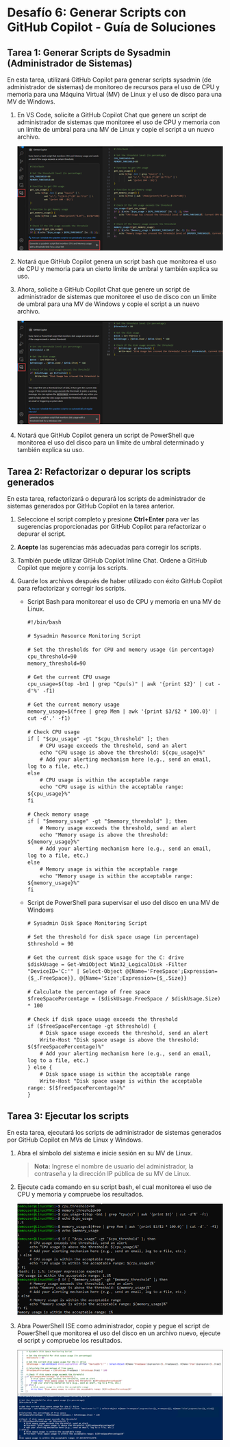 # Desafío 6: Generar Scripts con GitHub Copilot - Guía de Soluciones

## Tarea 1: Generar Scripts de Sysadmin (Administrador de Sistemas)

En esta tarea, utilizará GitHub Copilot para generar scripts sysadmin (de administrador de sistemas) de monitoreo de recursos para el uso de CPU y memoria para una Máquina Virtual (MV) de Linux y el uso de disco para una MV de Windows.

1. En VS Code, solicite a GitHub Copilot Chat que genere un script de administrador de sistemas que monitoree el uso de CPU y memoria con un límite de umbral para una MV de Linux y copie el script a un nuevo archivo.

   ![](../../media/generate-bash-script.png)

1. Notará que GitHub Copilot genera un script bash que monitorea el uso de CPU y memoria para un cierto límite de umbral y también explica su uso.

1. Ahora, solicite a GitHub Copilot Chat que genere un script de administrador de sistemas que monitoree el uso de disco con un límite de umbral para una MV de Windows y copie el script a un nuevo archivo.

   ![](../../media/generate-ps-script.png)

1. Notará que GitHub Copilot genera un script de PowerShell que monitorea el uso del disco para un límite de umbral determinado y también explica su uso.

## Tarea 2: Refactorizar o depurar los scripts generados

En esta tarea, refactorizará o depurará los scripts de administrador de sistemas generados por GitHub Copilot en la tarea anterior.

1. Seleccione el script completo y presione **Ctrl+Enter** para ver las sugerencias proporcionadas por GitHub Copilot para refactorizar o depurar el script.

1. **Acepte** las sugerencias más adecuadas para corregir los scripts.

1. También puede utilizar GitHub Copilot Inline Chat. Ordene a GitHub Copilot que mejore y corrija los scripts.

1. Guarde los archivos después de haber utilizado con éxito GitHub Copilot para refactorizar y corregir los scripts.

   - Script Bash para monitorear el uso de CPU y memoria en una MV de Linux.
     ```
     #!/bin/bash

     # Sysadmin Resource Monitoring Script

     # Set the thresholds for CPU and memory usage (in percentage)
     cpu_threshold=90
     memory_threshold=90

     # Get the current CPU usage
     cpu_usage=$(top -bn1 | grep "Cpu(s)" | awk '{print $2}' | cut -d'%' -f1)

     # Get the current memory usage
     memory_usage=$(free | grep Mem | awk '{print $3/$2 * 100.0}' | cut -d'.' -f1)

     # Check CPU usage
     if [ "$cpu_usage" -gt "$cpu_threshold" ]; then
         # CPU usage exceeds the threshold, send an alert
         echo "CPU usage is above the threshold: ${cpu_usage}%"
         # Add your alerting mechanism here (e.g., send an email, log to a file, etc.)
     else
         # CPU usage is within the acceptable range
         echo "CPU usage is within the acceptable range: ${cpu_usage}%"
     fi

     # Check memory usage
     if [ "$memory_usage" -gt "$memory_threshold" ]; then
         # Memory usage exceeds the threshold, send an alert
         echo "Memory usage is above the threshold: ${memory_usage}%"
         # Add your alerting mechanism here (e.g., send an email, log to a file, etc.)
     else
         # Memory usage is within the acceptable range
         echo "Memory usage is within the acceptable range: ${memory_usage}%"
     fi
     ```
     
   - Script de PowerShell para supervisar el uso del disco en una MV de Windows
     ```
     # Sysadmin Disk Space Monitoring Script

     # Set the threshold for disk space usage (in percentage)
     $threshold = 90

     # Get the current disk space usage for the C: drive
     $diskUsage = Get-WmiObject Win32_LogicalDisk -Filter "DeviceID='C:'" | Select-Object @{Name='FreeSpace';Expression={$_.FreeSpace}}, @{Name='Size';Expression={$_.Size}}

     # Calculate the percentage of free space
     $freeSpacePercentage = ($diskUsage.FreeSpace / $diskUsage.Size) * 100

     # Check if disk space usage exceeds the threshold
     if ($freeSpacePercentage -gt $threshold) {
         # Disk space usage exceeds the threshold, send an alert
         Write-Host "Disk space usage is above the threshold: $($freeSpacePercentage)%"
         # Add your alerting mechanism here (e.g., send an email, log to a file, etc.)
     } else {
         # Disk space usage is within the acceptable range
         Write-Host "Disk space usage is within the acceptable range: $($freeSpacePercentage)%"
     }
     ```

## Tarea 3: Ejecutar los scripts

En esta tarea, ejecutará los scripts de administrador de sistemas generados por GitHub Copilot en MVs de Linux y Windows.

1. Abra el símbolo del sistema e inicie sesión en su MV de Linux.

   > **Nota:** Ingrese el nombre de usuario del administrador, la contraseña y la dirección IP pública de su MV de Linux.

1. Ejecute cada comando en su script bash, el cual monitorea el uso de CPU y memoria y compruebe los resultados.

   ![](../../media/execute-bash-script.png)

1. Abra PowerShell ISE como administrador, copie y pegue el script de PowerShell que monitorea el uso del disco en un archivo nuevo, ejecute el script y compruebe los resultados.

   ![](../../media/execute-ps-script.png)

   
